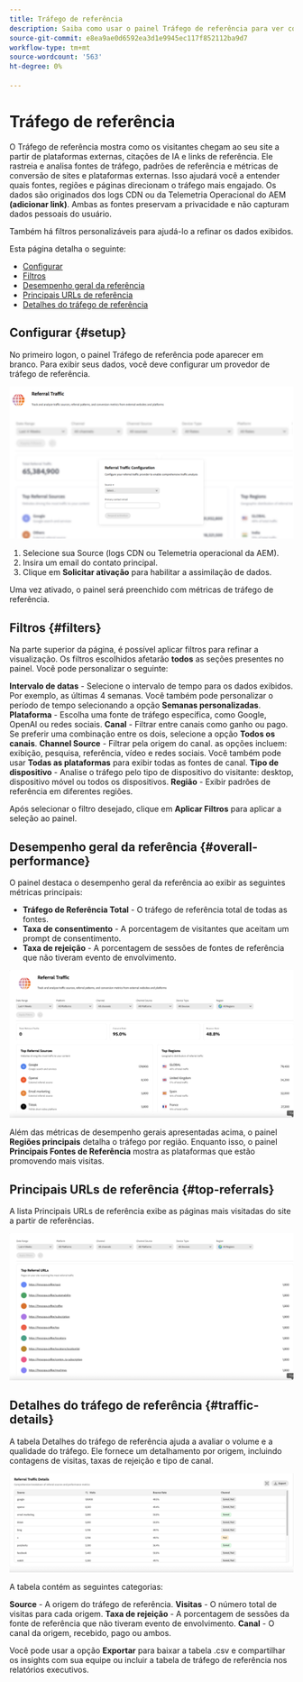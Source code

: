 ```yaml
---
title: Tráfego de referência
description: Saiba como usar o painel Tráfego de referência para ver como os visitantes chegam ao seu site a partir de plataformas externas, citações de IA e links de referência.
source-git-commit: e8ea9ae0d6592ea3d1e9945ec117f852112ba9d7
workflow-type: tm+mt
source-wordcount: '563'
ht-degree: 0%

---
```



# Tráfego de referência

O Tráfego de referência mostra como os visitantes chegam ao seu site a partir de plataformas externas, citações de IA e links de referência. Ele rastreia e analisa fontes de tráfego, padrões de referência e métricas de conversão de sites e plataformas externas. Isso ajudará você a entender quais fontes, regiões e páginas direcionam o tráfego mais engajado. Os dados são originados dos logs CDN ou da Telemetria Operacional do AEM **(adicionar link)**. Ambas as fontes preservam a privacidade e não capturam dados pessoais do usuário.

Também há filtros personalizáveis para ajudá-lo a refinar os dados exibidos.

Esta página detalha o seguinte:

* [Configurar](#setup)
* [Filtros](#filters)
* [Desempenho geral da referência](#overall-performance)
* [Principais URLs de referência](#top-referrals)
* [Detalhes do tráfego de referência](#traffic-details)

## Configurar {#setup}

No primeiro logon, o painel Tráfego de referência pode aparecer em branco. Para exibir seus dados, você deve configurar um provedor de tráfego de referência.

![Configuração de Referência](/help/dashboards/assets/referral-setup.png)

1. Selecione sua Source (logs CDN ou Telemetria operacional da AEM).
2. Insira um email do contato principal.
3. Clique em **Solicitar ativação** para habilitar a assimilação de dados.

Uma vez ativado, o painel será preenchido com métricas de tráfego de referência.

## Filtros {#filters}

Na parte superior da página, é possível aplicar filtros para refinar a visualização. Os filtros escolhidos afetarão **todos** as seções presentes no painel. Você pode personalizar o seguinte:

**Intervalo de datas** - Selecione o intervalo de tempo para os dados exibidos. Por exemplo, as últimas 4 semanas. Você também pode personalizar o período de tempo selecionando a opção **Semanas personalizadas**.
**Plataforma** - Escolha uma fonte de tráfego específica, como Google, OpenAI ou redes sociais.
**Canal** - Filtrar entre canais como ganho ou pago. Se preferir uma combinação entre os dois, selecione a opção **Todos os canais**.
**Channel Source** - Filtrar pela origem do canal. as opções incluem: exibição, pesquisa, referência, vídeo e redes sociais. Você também pode usar **Todas as plataformas** para exibir todas as fontes de canal.
**Tipo de dispositivo** - Analise o tráfego pelo tipo de dispositivo do visitante: desktop, dispositivo móvel ou todos os dispositivos.
**Região** - Exibir padrões de referência em diferentes regiões.

Após selecionar o filtro desejado, clique em **Aplicar Filtros** para aplicar a seleção ao painel.

## Desempenho geral da referência {#overall-performance}

O painel destaca o desempenho geral da referência ao exibir as seguintes métricas principais:

* **Tráfego de Referência Total** - O tráfego de referência total de todas as fontes.
* **Taxa de consentimento** - A porcentagem de visitantes que aceitam um prompt de consentimento.
* **Taxa de rejeição** - A porcentagem de sessões de fontes de referência que não tiveram evento de envolvimento.

![Página de indicação](/help/dashboards/assets/referral-traffic.png)

Além das métricas de desempenho gerais apresentadas acima, o painel **Regiões principais** detalha o tráfego por região. Enquanto isso, o painel **Principais Fontes de Referência** mostra as plataformas que estão promovendo mais visitas.

## Principais URLs de referência {#top-referrals}

A lista Principais URLs de referência exibe as páginas mais visitadas do site a partir de referências.

![Principais URLs de Referência](/help/dashboards/assets/top-url.png)

## Detalhes do tráfego de referência {#traffic-details}

A tabela Detalhes do tráfego de referência ajuda a avaliar o volume e a qualidade do tráfego. Ele fornece um detalhamento por origem, incluindo contagens de visitas, taxas de rejeição e tipo de canal.

![Detalhes do tráfego de referência](/help/dashboards/assets/traffic-details.png)

A tabela contém as seguintes categorias:

**Source** - A origem do tráfego de referência.
**Visitas** - O número total de visitas para cada origem.
**Taxa de rejeição** - A porcentagem de sessões da fonte de referência que não tiveram evento de envolvimento.
**Canal** - O canal da origem, recebido, pago ou ambos.

Você pode usar a opção **Exportar** para baixar a tabela .csv e compartilhar os insights com sua equipe ou incluir a tabela de tráfego de referência nos relatórios executivos.
